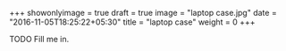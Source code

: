+++
showonlyimage = true
draft = true
image = "laptop case.jpg"
date = "2016-11-05T18:25:22+05:30"
title = "laptop case"
weight = 0
+++

TODO Fill me in.

